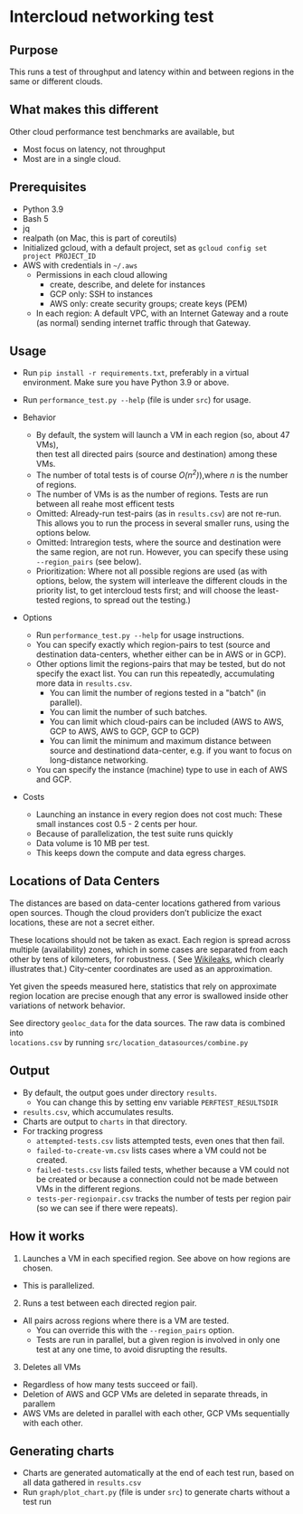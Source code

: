 # Intercloud networking test

## Purpose

This runs a test of throughput and latency within and between regions in the same or different clouds.

## What makes this different

Other cloud performance test benchmarks are available, but

* Most focus on latency, not throughput
* Most are in a single cloud.

## Prerequisites

* Python 3.9
* Bash 5
* jq
* realpath (on Mac, this is part of coreutils)
* Initialized gcloud, with a default project, set as `gcloud config set project PROJECT_ID`
* AWS with credentials in `~/.aws`
    * Permissions in each cloud allowing
        * create, describe, and delete for instances
        * GCP only: SSH to instances
        * AWS only: create security groups; create keys (PEM)
    * In each region: A default VPC, with an Internet Gateway and a route (as normal) sending internet traffic through
      that Gateway.

## Usage

* Run `pip install -r requirements.txt`, preferably in a virtual environment. Make sure you have Python 3.9 or above.
* Run `performance_test.py --help` (file is under `src`) for usage.
* Behavior
    * By default, the system will launch a VM in each region (so, about 47 VMs),  
      then test all directed pairs (source and destination) among these VMs.
    * The number of total tests is of course _O(n<sup>2</sup>)_),where _n_ is the number of regions.
    * The number of VMs is as the number of regions. Tests are run between all reahe most efficent tests
    * Omitted: Already-run test-pairs (as in `results.csv`) are not re-run. This allows you to run the process in
      several smaller runs, using the options below.
    * Omitted: Intraregion tests, where the source and destination were the same region, are not run. However, you can
      specify these using `--region_pairs` (see below).
    * Prioritization: Where not all possible regions are used (as with options, below, the system will interleave the
      different clouds in the priority list, to get intercloud tests first; and will choose the least-tested regions, to
      spread out the testing.)

* Options
    * Run `performance_test.py --help` for usage instructions.
    * You can specify exactly which region-pairs to test (source and destination data-centers, whether either can be in
      AWS or in GCP).
    * Other options limit the regions-pairs that may be tested, but do not specify the exact list. You can run this
      repeatedly, accumulating more data in `results.csv`.
        * You can limit the number of regions tested in a "batch"  (in parallel).
        * You can limit the number of such batches.
        * You can limit which cloud-pairs can be included (AWS to AWS, GCP to AWS, AWS to GCP, GCP to GCP)
        * You can limit the minimum and maximum distance between source and destinationd data-center, e.g. if you want
          to focus on long-distance networking.
    * You can specify the instance (machine) type to use in each of AWS and GCP.

* Costs
    * Launching an instance in every region does not cost much: These small instances cost 0.5 - 2 cents per hour.
    * Because of parallelization, the test suite runs quickly
    * Data volume is 10 MB per test.
    * This keeps down the compute and data egress charges.

## Locations of Data Centers

The distances are based on data-center locations gathered from various open sources. Though the cloud providers don’t
publicize the exact locations, these are not a secret either.

These locations should not be taken as exact. Each region is spread across multiple
(availability) zones, which in some cases are separated from each other by tens of kilometers, for robustness.  (
See [Wikileaks](https://wikileaks.org/amazon-atlas/map/), which clearly illustrates that.) City-center coordinates are
used as an approximation.

Yet given the speeds measured here, statistics that rely on approximate region location are precise enough that any
error is swallowed inside other variations of network behavior.

See directory `geoloc_data` for the data sources. The raw data is combined into  
`locations.csv`  by running `src/location_datasources/combine.py`

## Output

* By default, the output goes under directory `results`.
    * You can change this by setting env variable `PERFTEST_RESULTSDIR`
* `results.csv`, which accumulates results.
* Charts are output to `charts` in that directory.
* For tracking progress
    * `attempted-tests.csv` lists attempted tests, even ones that then fail.
    * `failed-to-create-vm.csv` lists cases where a VM could not be created.
    * `failed-tests.csv` lists failed tests, whether because a VM could not be created or because a connection could not
      be made between VMs in the different regions.
    * `tests-per-regionpair.csv` tracks the number of tests per region pair (so we can see if there were repeats).

## How it works

1. Launches a VM in each specified region. See above on how regions are chosen.

* This is parallelized.

2. Runs a test between each directed region pair.

* All pairs across regions where there is a VM are tested.
    * You can override this with the `--region_pairs` option.
    * Tests are run in parallel, but a given region is involved in only one test at any one time, to avoid disrupting
      the results.

3. Deletes all VMs

* Regardless of how many tests succeed or fail).
* Deletion of AWS and GCP VMs are deleted in separate threads, in parallem
* AWS VMs are deleted in parallel with each other, GCP VMs sequentially with each other.

## Generating charts

* Charts are generated automatically at the end of each test run, based on all data gathered in `results.csv`
* Run `graph/plot_chart.py` (file is under `src`) to generate charts without a test run

